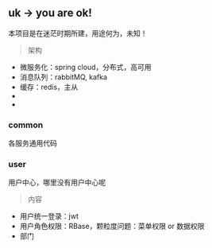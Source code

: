 ## uk  →  you are ok!

本项目是在迷茫时期所建，用途何为，未知！

> 架构
- 微服务化：spring cloud，分布式，高可用
- 消息队列：rabbitMQ, kafka
- 缓存：redis，主从
- 
- 

### common
各服务通用代码

### user

用户中心，哪里没有用户中心呢

> 内容
- 用户统一登录：jwt
- 用户角色权限：RBase，颗粒度问题：菜单权限 or 数据权限
- 部门